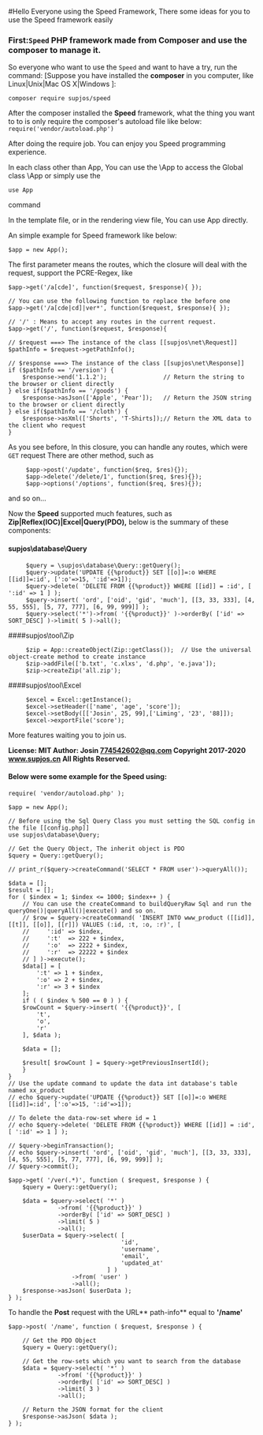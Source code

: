 #Hello Everyone using the Speed Framework, There some ideas for you to use the Speed framework easily

### First:```Speed``` PHP framework made from Composer and use the composer to manage it.

So everyone who want to use the ```Speed``` and want to have a try, run the command: [Suppose you have installed the
**composer** in you computer, like Linux|Unix|Mac OS X|Windows ]:

```composer require supjos/speed```

After the composer installed the **Speed** framework, what the thing you want to to is only require the composer's autoload
file like below:
```` require('vendor/autoload.php')````

After doing the require job. You can enjoy you Speed programming experience.

In each class other than App, You can use the \App to access the Global class \App or simply use the 
	
	use App
	
command

In the template file, or in the rendering view file, You can use App directly.

An simple example for Speed framework like below:

	$app = new App();

The first parameter means the routes, which the closure will deal with the request, support the PCRE-Regex, like

	$app->get('/a[cde]', function($request, $response){ });
	
	// You can use the following function to replace the before one
	$app->get('/a[cde|cd]|ver*', function($request, $response){ });
	
	// '/' : Means to accept any routes in the current request.
	$app->get('/', function($request, $response){

	// $request ===> The instance of the class [[supjos\net\Request]]
	$pathInfo = $request->getPathInfo();

	// $response ===> The instance of the class [[supjos\net\Response]]
	if ($pathInfo == '/version') {
		$response->end('1.1.2');                // Return the string to the browser or client directly
	} else if($pathInfo == '/goods') {
		$response->asJson(['Apple', 'Pear']);   // Return the JSON string to the browser or client directly
	} else if($pathInfo == '/cloth') {
		$response->asXml(['Shorts', 'T-Shirts]);// Return the XML data to the client who request
	}

As you see before, In this closure, you can handle any routes, which were ```GET``` request
There are other method, such as

         $app->post('/update', function($req, $res){});
         $app->delete('/delete/1', function($req, $res){});
         $app->options('/options', function($req, $res){});
         
 and so on...


Now the **Speed** supported much features, such as **Zip|Reflex(IOC)|Excel|Query(PDO),** below is the summary of these components:

#### supjos\database\Query
 
         $query = \supjos\database\Query::getQuery();
         $query->update('UPDATE {{%product}} SET [[o]]=:o WHERE [[id]]=:id', [':o'=>15, ':id'=>1]);
         $query->delete( 'DELETE FROM {{%product}} WHERE [[id]] = :id', [ ':id' => 1 ] );
         $query->insert( 'ord', ['oid', 'gid', 'much'], [[3, 33, 333], [4, 55, 555], [5, 77, 777], [6, 99, 999]] );
         $query->select('*')->from( '{{%product}}' )->orderBy( ['id' => SORT_DESC] )->limit( 5 )->all();

####supjos\tool\Zip

         $zip = App::createObject(Zip::getClass());  // Use the universal object-create method to create instance
         $zip->addFile(['b.txt', 'c.xlxs', 'd.php', 'e.java']);
         $zip->createZip('all.zip');

####supjos\tool\Excel

         $excel = Excel::getInstance();
         $excel->setHeader(['name', 'age', 'score']);
         $excel->setBody([['Josin', 25, 99],['Liming', '23', '88]]);
         $excel->exportFile('score');

More features waiting you to join us.

**License: MIT
Author: Josin 774542602@qq.com
Copyright 2017-2020 www.supjos.cn All Rights Reserved.**
 
#### Below were some example for the Speed using:
 
	require( 'vendor/autoload.php' );

	$app = new App();

	// Before using the Sql Query Class you must setting the SQL config in the file [[config.php]]
	use supjos\database\Query;

	// Get the Query Object, The inherit object is PDO
	$query = Query::getQuery();

	// print_r($query->createCommand('SELECT * FROM user')->queryAll());

	$data = [];
	$result = [];
	for ( $index = 1; $index <= 1000; $index++ ) {
		// You can use the createCommand to buildQueryRaw Sql and run the queryOne()|queryAll()|execute() and so on.
	    // $row = $query->createCommand( 'INSERT INTO www_product ([[id]], [[t]], [[o]], [[r]]) VALUES (:id, :t, :o, :r)', [
	    //     ':id' => $index,
	    //     ':t'  => 222 + $index,
	    //     ':o'  => 2222 + $index,
	    //     ':r'  => 22222 + $index
	    // ] )->execute();
	    $data[] = [
			':t' => 1 + $index,
			':o' => 2 + $index,
			':r' => 3 + $index
	    ];
	    if ( ( $index % 500 == 0 ) ) {
		$rowCount = $query->insert( '{{%product}}', [
		    't',
		    'o',
		    'r'
		], $data );
		
		$data = [];
		
		$result[ $rowCount ] = $query->getPreviousInsertId();
	    }
	}
	// Use the update command to update the data int database's table named xx_product
	// echo $query->update('UPDATE {{%product}} SET [[o]]=:o WHERE [[id]]=:id', [':o'=>15, ':id'=>1]);

	// To delete the data-row-set where id = 1
	// echo $query->delete( 'DELETE FROM {{%product}} WHERE [[id]] = :id', [ ':id' => 1 ] );

	// $query->beginTransaction();
	// echo $query->insert( 'ord', ['oid', 'gid', 'much'], [[3, 33, 333], [4, 55, 555], [5, 77, 777], [6, 99, 999]] );
	// $query->commit();

	$app->get( '/ver(.*)', function ( $request, $response ) {
	    $query = Query::getQuery();
	    
	    $data = $query->select( '*' )
		          ->from( '{{%product}}' )
		          ->orderBy( ['id' => SORT_DESC] )
		          ->limit( 5 )
		          ->all();
	    $userData = $query->select( [
		                            'id',
		                            'username',
		                            'email',
		                            'updated_at'
		                        ] )
		              ->from( 'user' )
		              ->all();
	    $response->asJson( $userData );
	} );


To handle the **Post** request with the URL** path-info** equal to **'/name'**

	$app->post( '/name', function ( $request, $response ) {
	    
	    // Get the PDO Object
	    $query = Query::getQuery();
	    
	    // Get the row-sets which you want to search from the database
	    $data = $query->select( '*' )
		          ->from( '{{%product}}' )
		          ->orderBy( ['id' => SORT_DESC] )
		          ->limit( 3 )
		          ->all();
	    
	    // Return the JSON format for the client
	    $response->asJson( $data );
	} );

